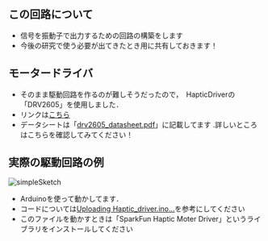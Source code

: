 ## この回路について
- 信号を振動子で出力するための回路の構築をします
- 今後の研究で使う必要が出てきたとき用に共有しておきます！
## モータードライバ
- そのまま駆動回路を作るのが難しそうだったので，　HapticDriverの「DRV2605」を使用しました．
- リンクは[こちら](https://www.amazon.co.jp/SparkFun-14031-Haptic-Motor-Driver/dp/B01MTF2BLH)
- データシートは「[drv2605_datasheet.pdf](https://github.com/user-attachments/files/15889108/drv2605_datasheet.pdf)」に記載してます
.詳しいところはこちらを確認してみてください！

## 実際の駆動回路の例
  ![simpleSketch](https://github.com/YukiMiyazaki13120/LRA_Drive_Circuit/assets/168865953/93487a21-1e26-4883-be98-e2d3102b6956)
- Arduinoを使って動かしてます．
- コードについては[Uploading Haptic_driver.ino…]()を参考にしてください
- このファイルを動かすときは「SparkFun Haptic Moter Driver」というライブラリをインストールしてください
